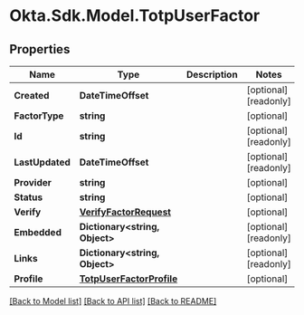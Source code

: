 # Okta.Sdk.Model.TotpUserFactor

## Properties

Name | Type | Description | Notes
------------ | ------------- | ------------- | -------------
**Created** | **DateTimeOffset** |  | [optional] [readonly] 
**FactorType** | **string** |  | [optional] 
**Id** | **string** |  | [optional] [readonly] 
**LastUpdated** | **DateTimeOffset** |  | [optional] [readonly] 
**Provider** | **string** |  | [optional] 
**Status** | **string** |  | [optional] 
**Verify** | [**VerifyFactorRequest**](VerifyFactorRequest.md) |  | [optional] 
**Embedded** | **Dictionary&lt;string, Object&gt;** |  | [optional] [readonly] 
**Links** | **Dictionary&lt;string, Object&gt;** |  | [optional] [readonly] 
**Profile** | [**TotpUserFactorProfile**](TotpUserFactorProfile.md) |  | [optional] 

[[Back to Model list]](../README.md#documentation-for-models) [[Back to API list]](../README.md#documentation-for-api-endpoints) [[Back to README]](../README.md)

